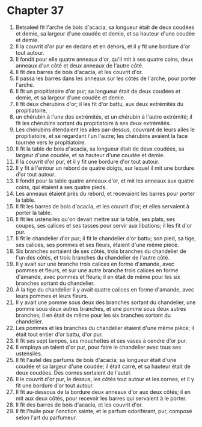 # Chapter 37

1. Betsaleel fit l'arche de bois d'acacia; sa longueur était de deux coudées et demie, sa largeur d'une coudée et demie, et sa hauteur d'une coudée et demie.
2. Il la couvrit d'or pur en dedans et en dehors, et il y fit une bordure d'or tout autour.
3. Il fondit pour elle quatre anneaux d'or, qu'il mit à ses quatre coins, deux anneaux d'un côté et deux anneaux de l'autre côté.
4. Il fit des barres de bois d'acacia, et les couvrit d'or.
5. Il passa les barres dans les anneaux sur les côtés de l'arche, pour porter l'arche.
6. Il fit un propitiatoire d'or pur; sa longueur était de deux coudées et demie, et sa largeur d'une coudée et demie.
7. Il fit deux chérubins d'or; il les fit d'or battu, aux deux extrémités du propitiatoire,
8. un chérubin à l'une des extrémités, et un chérubin à l'autre extrémité; il fit les chérubins sortant du propitiatoire à ses deux extrémités.
9. Les chérubins étendaient les ailes par-dessus, couvrant de leurs ailes le propitiatoire, et se regardant l'un l'autre; les chérubins avaient la face tournée vers le propitiatoire.
10. Il fit la table de bois d'acacia, sa longueur était de deux coudées, sa largeur d'une coudée, et sa hauteur d'une coudée et demie.
11. Il la couvrit d'or pur, et il y fit une bordure d'or tout autour.
12. Il y fit à l'entour un rebord de quatre doigts, sur lequel il mit une bordure d'or tout autour.
13. Il fondit pour la table quatre anneaux d'or, et mit les anneaux aux quatre coins, qui étaient à ses quatre pieds.
14. Les anneaux étaient près du rebord, et recevaient les barres pour porter la table.
15. Il fit les barres de bois d'acacia, et les couvrit d'or; et elles servaient à porter la table.
16. Il fit les ustensiles qu'on devait mettre sur la table, ses plats, ses coupes, ses calices et ses tasses pour servir aux libations; il les fit d'or pur.
17. Il fit le chandelier d'or pur; il fit le chandelier d'or battu; son pied, sa tige, ses calices, ses pommes et ses fleurs, étaient d'une même pièce.
18. Six branches sortaient de ses côtés, trois branches du chandelier de l'un des côtés, et trois branches du chandelier de l'autre côté.
19. Il y avait sur une branche trois calices en forme d'amande, avec pommes et fleurs, et sur une autre branche trois calices en forme d'amande, avec pommes et fleurs; il en était de même pour les six branches sortant du chandelier.
20. À la tige du chandelier il y avait quatre calices en forme d'amande, avec leurs pommes et leurs fleurs.
21. Il y avait une pomme sous deux des branches sortant du chandelier, une pomme sous deux autres branches, et une pomme sous deux autres branches; il en était de même pour les six branches sortant du chandelier.
22. Les pommes et les branches du chandelier étaient d'une même pièce; il était tout entier d'or battu, d'or pur.
23. Il fit ses sept lampes, ses mouchettes et ses vases à cendre d'or pur.
24. Il employa un talent d'or pur, pour faire le chandelier avec tous ses ustensiles.
25. Il fit l'autel des parfums de bois d'acacia; sa longueur était d'une coudée et sa largeur d'une coudée; il était carré, et sa hauteur était de deux coudées. Des cornes sortaient de l'autel.
26. Il le couvrit d'or pur, le dessus, les côtés tout autour et les cornes, et il y fit une bordure d'or tout autour.
27. Il fit au-dessous de la bordure deux anneaux d'or aux deux côtés; il en mit aux deux côtés, pour recevoir les barres qui servaient à le porter.
28. Il fit des barres de bois d'acacia, et les couvrit d'or.
29. Il fit l'huile pour l'onction sainte, et le parfum odoriférant, pur, composé selon l'art du parfumeur.

